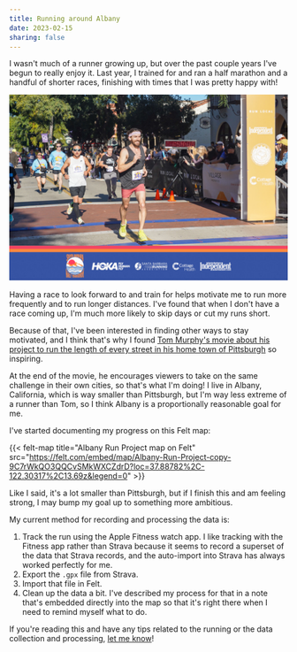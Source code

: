 ```yaml
---
title: Running around Albany
date: 2023-02-15
sharing: false
---
```


I wasn't much of a runner growing up, but over the past couple years I've begun to really enjoy it.
Last year, I trained for and ran a half marathon and a handful of shorter races, finishing with times that I was pretty happy with!

![Santa Barbara Half Marathon](sb-half.jpg)

Having a race to look forward to and train for helps motivate me to run more frequently and to run longer distances.
I've found that when I don't have a race coming up, I'm much more likely to skip days or cut my runs short.

Because of that, I've been interested in finding other ways to stay motivated, and I think that's why I found [Tom Murphy's movie about his project to run the length of every street in his home town of Pittsburgh](https://www.youtube.com/watch?v=1c8i5SABqwU) so inspiring.

At the end of the movie, he encourages viewers to take on the same challenge in their own cities, so that's what I'm doing!
I live in Albany, California, which is way smaller than Pittsburgh, but I'm way less extreme of a runner than Tom, so I think Albany is a proportionally reasonable goal for me.

I've started documenting my progress on this Felt map:

{{< felt-map title="Albany Run Project map on Felt" src="https://felt.com/embed/map/Albany-Run-Project-copy-9C7rWkQO3QQCvSMkWXCZdrD?loc=37.88782%2C-122.30317%2C13.69z&legend=0" >}}

Like I said, it's a lot smaller than Pittsburgh, but if I finish this and am feeling strong, I may bump my goal up to something more ambitious.

My current method for recording and processing the data is:

1. Track the run using the Apple Fitness watch app. I like tracking with the Fitness app rather than Strava because it seems to record a superset of the data that Strava records, and the auto-import into Strava has always worked perfectly for me.
2. Export the `.gpx` file from Strava.
3. Import that file in Felt.
4. Clean up the data a bit. I've described my process for that in a note that's embedded directly into the map so that it's right there when I need to remind myself what to do.

If you're reading this and have any tips related to the running or the data collection and processing, [let me know](mailto:james@jamesbvaughan.com)!
